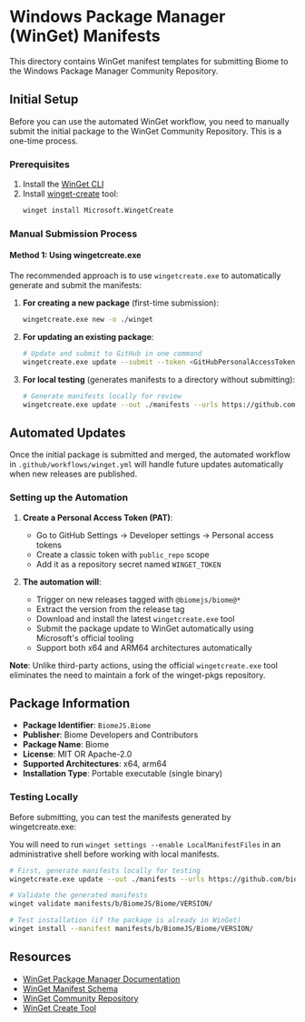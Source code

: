 # Windows Package Manager (WinGet) Manifests

This directory contains WinGet manifest templates for submitting Biome to the Windows Package Manager Community Repository.

## Initial Setup

Before you can use the automated WinGet workflow, you need to manually submit the initial package to the WinGet Community Repository. This is a one-time process.

### Prerequisites

1. Install the [WinGet CLI](https://github.com/microsoft/winget-cli)
2. Install [winget-create](https://github.com/microsoft/winget-create) tool:
   ```bash
   winget install Microsoft.WingetCreate
   ```

### Manual Submission Process

#### Method 1: Using wingetcreate.exe

The recommended approach is to use `wingetcreate.exe` to automatically generate and submit the manifests:

1. **For creating a new package** (first-time submission):
   ```bash
   wingetcreate.exe new -o ./winget
   ```

2. **For updating an existing package**:
   ```bash
   # Update and submit to GitHub in one command
   wingetcreate.exe update --submit --token <GitHubPersonalAccessToken> --urls https://github.com/biomejs/biome/releases/download/@biomejs/biome@VERSION/biome-win32-x64.exe https://github.com/biomejs/biome/releases/download/@biomejs/biome@VERSION/biome-win32-arm64.exe --version VERSION BiomeJS.Biome
   ```

3. **For local testing** (generates manifests to a directory without submitting):
   ```bash
   # Generate manifests locally for review
   wingetcreate.exe update --out ./manifests --urls https://github.com/biomejs/biome/releases/download/@biomejs/biome@VERSION/biome-win32-x64.exe https://github.com/biomejs/biome/releases/download/@biomejs/biome@VERSION/biome-win32-arm64.exe --version VERSION BiomeJS.Biome
   ```


## Automated Updates

Once the initial package is submitted and merged, the automated workflow in `.github/workflows/winget.yml` will handle future updates automatically when new releases are published.

### Setting up the Automation

1. **Create a Personal Access Token (PAT)**:
   - Go to GitHub Settings → Developer settings → Personal access tokens
   - Create a classic token with `public_repo` scope
   - Add it as a repository secret named `WINGET_TOKEN`

2. **The automation will**:
   - Trigger on new releases tagged with `@biomejs/biome@*`
   - Extract the version from the release tag
   - Download and install the latest `wingetcreate.exe` tool
   - Submit the package update to WinGet automatically using Microsoft's official tooling
   - Support both x64 and ARM64 architectures automatically

**Note**: Unlike third-party actions, using the official `wingetcreate.exe` tool eliminates the need to maintain a fork of the winget-pkgs repository.

## Package Information

- **Package Identifier**: `BiomeJS.Biome`
- **Publisher**: Biome Developers and Contributors
- **Package Name**: Biome
- **License**: MIT OR Apache-2.0
- **Supported Architectures**: x64, arm64
- **Installation Type**: Portable executable (single binary)

### Testing Locally

Before submitting, you can test the manifests generated by wingetcreate.exe:

You will need to run `winget settings --enable LocalManifestFiles` in an administrative shell before working with local manifests.

```bash
# First, generate manifests locally for testing
wingetcreate.exe update --out ./manifests --urls https://github.com/biomejs/biome/releases/download/@biomejs/biome@VERSION/biome-win32-x64.exe https://github.com/biomejs/biome/releases/download/@biomejs/biome@VERSION/biome-win32-arm64.exe --version VERSION BiomeJS.Biome

# Validate the generated manifests
winget validate manifests/b/BiomeJS/Biome/VERSION/

# Test installation (if the package is already in WinGet)
winget install --manifest manifests/b/BiomeJS/Biome/VERSION/
```

## Resources

- [WinGet Package Manager Documentation](https://docs.microsoft.com/en-us/windows/package-manager/)
- [WinGet Manifest Schema](https://github.com/microsoft/winget-cli/tree/master/schemas)
- [WinGet Community Repository](https://github.com/microsoft/winget-pkgs)
- [WinGet Create Tool](https://github.com/microsoft/winget-create) 